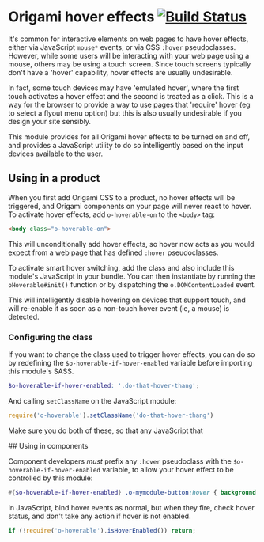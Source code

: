 # Origami hover effects [![Build Status](https://travis-ci.org/Financial-Times/o-hoverable.png?branch=master)](https://travis-ci.org/Financial-Times/o-hoverable)

It's common for interactive elements on web pages to have hover effects, either via JavaScript `mouse*` events, or via CSS `:hover` pseudoclasses.  However, while some users will be interacting with your web page using a mouse, others may be using a touch screen.  Since touch screens typically don't have a 'hover' capability, hover effects are usually undesirable.

In fact, some touch devices may have 'emulated hover', where the first touch activates a hover effect and the second is treated as a click.  This is a way for the browser to provide a way to use pages that 'require' hover (eg to select a flyout menu option) but this is also usually undesirable if you design your site sensibly.

This module provides for all Origami hover effects to be turned on and off, and provides a JavaScript utility to do so intelligently based on the input devices available to the user.

## Using in a product

When you first add Origami CSS to a product, no hover effects will be triggered, and Origami components on your page will never react to hover.  To activate hover effects, add `o-hoverable-on` to the `<body>` tag:

```html
<body class="o-hoverable-on">
```

This will unconditionally add hover effects, so hover now acts as you would expect from a web page that has defined `:hover` pseudoclasses.

To activate smart hover switching, add the class and also include this module's JavaScript in your bundle. You can then instantiate by running the `oHoverable#init()` function or by dispatching the `o.DOMContentLoaded` event.

This will intelligently disable hovering on devices that support touch, and will re-enable it as soon as a non-touch hover event (ie, a mouse) is detected.

### Configuring the class

If you want to change the class used to trigger hover effects, you can do so by redefining the `$o-hoverable-if-hover-enabled` variable before importing this module's SASS.

```scss
$o-hoverable-if-hover-enabled: '.do-that-hover-thang';
```

And calling `setClassName` on the JavaScript module:

```javascript
require('o-hoverable').setClassName('do-that-hover-thang')
```
Make sure you do both of these, so that any JavaScript that

## Using in components

Component developers *must* prefix any `:hover` pseudoclass with the `$o-hoverable-if-hover-enabled` variable, to allow your hover effect to be controlled by this module:

```scss
#{$o-hoverable-if-hover-enabled} .o-mymodule-button:hover { background: red; };
```

In JavaScript, bind hover events as normal, but when they fire, check hover status, and don't take any action if hover is not enabled.

```javascript
if (!require('o-hoverable').isHoverEnabled()) return;
```
